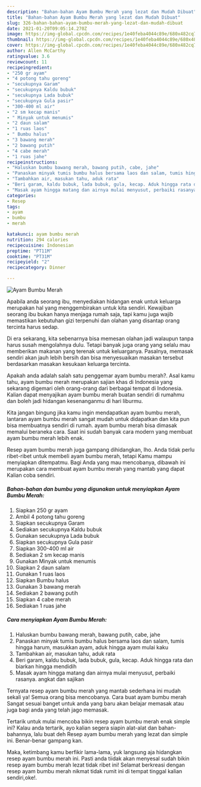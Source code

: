 ```yaml
---
description: "Bahan-bahan Ayam Bumbu Merah yang lezat dan Mudah Dibuat"
title: "Bahan-bahan Ayam Bumbu Merah yang lezat dan Mudah Dibuat"
slug: 326-bahan-bahan-ayam-bumbu-merah-yang-lezat-dan-mudah-dibuat
date: 2021-01-20T09:05:14.270Z
image: https://img-global.cpcdn.com/recipes/1e40feba4044c89e/680x482cq70/ayam-bumbu-merah-foto-resep-utama.jpg
thumbnail: https://img-global.cpcdn.com/recipes/1e40feba4044c89e/680x482cq70/ayam-bumbu-merah-foto-resep-utama.jpg
cover: https://img-global.cpcdn.com/recipes/1e40feba4044c89e/680x482cq70/ayam-bumbu-merah-foto-resep-utama.jpg
author: Allen McCarthy
ratingvalue: 3.6
reviewcount: 11
recipeingredient:
- "250 gr ayam"
- "4 potong tahu goreng"
- "secukupnya Garam"
- "secukupnya Kaldu bubuk"
- "secukupnya Lada bubuk"
- "secukupnya Gula pasir"
- "300-400 ml air"
- "2 sm kecap manis"
- " Minyak untuk menumis"
- "2 daun salam"
- "1 ruas laos"
- " Bumbu halus"
- "3 bawang merah"
- "2 bawang putih"
- "4 cabe merah"
- "1 ruas jahe"
recipeinstructions:
- "Haluskan bumbu bawang merah, bawang putih, cabe, jahe"
- "Panaskan minyak tumis bumbu halus bersama laos dan salam, tumis hingga harum, masukkan ayam, aduk hingga ayam mulai kaku"
- "Tambahkan air, masukan tahu, aduk rata"
- "Beri garam, kaldu bubuk, lada bubuk, gula, kecap. Aduk hingga rata dan biarkan hingga mendidih"
- "Masak ayam hingga matang dan airnya mulai menyusut, perbaiki rasanya. angkat dan sajikan"
categories:
- Resep
tags:
- ayam
- bumbu
- merah

katakunci: ayam bumbu merah 
nutrition: 294 calories
recipecuisine: Indonesian
preptime: "PT11M"
cooktime: "PT31M"
recipeyield: "2"
recipecategory: Dinner

---
```



![Ayam Bumbu Merah](https://img-global.cpcdn.com/recipes/1e40feba4044c89e/680x482cq70/ayam-bumbu-merah-foto-resep-utama.jpg)

Apabila anda seorang ibu, menyediakan hidangan enak untuk keluarga merupakan hal yang menggembirakan untuk kita sendiri. Kewajiban seorang ibu bukan hanya menjaga rumah saja, tapi kamu juga wajib memastikan kebutuhan gizi terpenuhi dan olahan yang disantap orang tercinta harus sedap.

Di era  sekarang, kita sebenarnya bisa memesan olahan jadi walaupun tanpa harus susah mengolahnya dulu. Tetapi banyak juga orang yang selalu mau memberikan makanan yang terenak untuk keluarganya. Pasalnya, memasak sendiri akan jauh lebih bersih dan bisa menyesuaikan masakan tersebut berdasarkan masakan kesukaan keluarga tercinta. 



Apakah anda adalah salah satu penggemar ayam bumbu merah?. Asal kamu tahu, ayam bumbu merah merupakan sajian khas di Indonesia yang sekarang digemari oleh orang-orang dari berbagai tempat di Indonesia. Kalian dapat menyajikan ayam bumbu merah buatan sendiri di rumahmu dan boleh jadi hidangan kesenanganmu di hari liburmu.

Kita jangan bingung jika kamu ingin mendapatkan ayam bumbu merah, lantaran ayam bumbu merah sangat mudah untuk didapatkan dan kita pun bisa membuatnya sendiri di rumah. ayam bumbu merah bisa dimasak memalui beraneka cara. Saat ini sudah banyak cara modern yang membuat ayam bumbu merah lebih enak.

Resep ayam bumbu merah juga gampang dihidangkan, lho. Anda tidak perlu ribet-ribet untuk membeli ayam bumbu merah, tetapi Kamu mampu menyiapkan ditempatmu. Bagi Anda yang mau mencobanya, dibawah ini merupakan cara membuat ayam bumbu merah yang mantab yang dapat Kalian coba sendiri.

<!--inarticleads1-->

##### Bahan-bahan dan bumbu yang digunakan untuk menyiapkan Ayam Bumbu Merah:

1. Siapkan 250 gr ayam
1. Ambil 4 potong tahu goreng
1. Siapkan secukupnya Garam
1. Sediakan secukupnya Kaldu bubuk
1. Gunakan secukupnya Lada bubuk
1. Siapkan secukupnya Gula pasir
1. Siapkan 300-400 ml air
1. Sediakan 2 sm kecap manis
1. Gunakan  Minyak untuk menumis
1. Siapkan 2 daun salam
1. Gunakan 1 ruas laos
1. Siapkan  Bumbu halus
1. Gunakan 3 bawang merah
1. Sediakan 2 bawang putih
1. Siapkan 4 cabe merah
1. Sediakan 1 ruas jahe




<!--inarticleads2-->

##### Cara menyiapkan Ayam Bumbu Merah:

1. Haluskan bumbu bawang merah, bawang putih, cabe, jahe
1. Panaskan minyak tumis bumbu halus bersama laos dan salam, tumis hingga harum, masukkan ayam, aduk hingga ayam mulai kaku
1. Tambahkan air, masukan tahu, aduk rata
1. Beri garam, kaldu bubuk, lada bubuk, gula, kecap. Aduk hingga rata dan biarkan hingga mendidih
1. Masak ayam hingga matang dan airnya mulai menyusut, perbaiki rasanya. angkat dan sajikan




Ternyata resep ayam bumbu merah yang mantab sederhana ini mudah sekali ya! Semua orang bisa mencobanya. Cara buat ayam bumbu merah Sangat sesuai banget untuk anda yang baru akan belajar memasak atau juga bagi anda yang telah jago memasak.

Tertarik untuk mulai mencoba bikin resep ayam bumbu merah enak simple ini? Kalau anda tertarik, ayo kalian segera siapin alat-alat dan bahan-bahannya, lalu buat deh Resep ayam bumbu merah yang lezat dan simple ini. Benar-benar gampang kan. 

Maka, ketimbang kamu berfikir lama-lama, yuk langsung aja hidangkan resep ayam bumbu merah ini. Pasti anda tiidak akan menyesal sudah bikin resep ayam bumbu merah lezat tidak ribet ini! Selamat berkreasi dengan resep ayam bumbu merah nikmat tidak rumit ini di tempat tinggal kalian sendiri,oke!.

